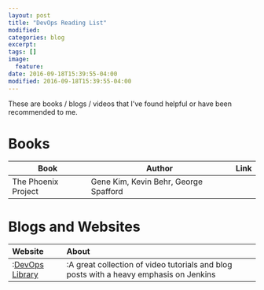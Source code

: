 ```yaml
---
layout: post
title: "DevOps Reading List"
modified:
categories: blog
excerpt:
tags: []
image:
  feature:
date: 2016-09-18T15:39:55-04:00
modified: 2016-09-18T15:39:55-04:00
---
```


These are books / blogs / videos that I've found helpful or have been recommended to me.

# Books

| Book | Author | Link |
| ---- | ------ | ---- |
| The Phoenix Project | Gene Kim, Kevin Behr, George Spafford |  |

# Blogs and Websites

| Website | About |
| :------ | :---- |
| :[DevOps Library](https://www.devopslibrary.com/) | :A great collection of video tutorials and blog posts with a heavy emphasis on Jenkins |